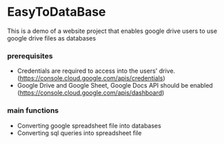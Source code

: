# EasyToDataBase
This is a demo of a website project that enables google drive users to use google drive files as databases

### prerequisites
- Credentials are required to access into the users' drive. (https://console.cloud.google.com/apis/credentials)
- Google Drive and Google Sheet, Google Docs API should be enabled (https://console.cloud.google.com/apis/dashboard)

### main functions
- Converting google spreadsheet file into databases
- Converting sql queries into spreadsheet file
